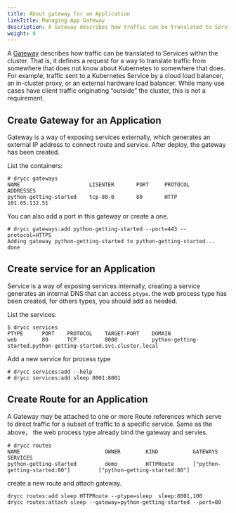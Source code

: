 ```yaml
---
title: About gateway for an Application
linkTitle: Managing App Gateway
description: A Gateway describes how traffic can be translated to Services within the cluster.
weight: 9
---
```



A [Gateway][gateway api] describes how traffic can be translated to Services within the cluster. That is, it defines a request for a way to translate traffic from somewhere that does not know about Kubernetes to somewhere that does. For example, traffic sent to a Kubernetes Service by a cloud load balancer, an in-cluster proxy, or an external hardware load balancer. While many use cases have client traffic originating “outside” the cluster, this is not a requirement.

## Create Gateway for an Application

Gateway is a way of exposing services externally, which generates an external IP address to connect route and service.
After deploy, the gateway has been created.

List the containers:
```
# drycc gateways
NAME                      LISENTER       PORT     PROTOCOL    ADDRESSES      
python-getting-started    tcp-80-0       80       HTTP        101.65.132.51     
```

You can also add a port in this gateway or create a one.
```
# drycc gateways:add python-getting-started --port=443 --protocol=HTTPS
Adding gateway python-getting-started to python-getting-started... done     
```

## Create service for an Application

Service is a way of exposing services internally, creating a service generates an internal DNS that can access `ptype`.
the web process type has been created, for others types, you should add as needed.

List the services:
```
$ drycc services
PTYPE      PORT    PROTOCOL    TARGET-PORT    DOMAIN                                    
web        80      TCP         8000           python-getting-started.python-getting-started.svc.cluster.local  
```

Add a new service for process type
```
# drycc services:add --help
# drycc services:add sleep 8001:8001
```

## Create Route for an Application

A Gateway may be attached to one or more Route references which serve to direct traffic for a subset of traffic to a specific service.
Same as the above， the web process type already bind the gateway and servies.

```
# drycc routes
NAME                           OWNER        KIND           GATEWAYS                              SERVICES       
python-getting-started         demo         HTTPRoute      ["python-getting-started:80"]         ["python-getting-started:80"]      
```

create a new route and attach gateway.
```
drycc routes:add sleep HTTPRoute --ptype=sleep  sleep:8001,100
drycc routes:attach sleep --gateway=python-getting-started --port=80
```


[gateway api]: https://gateway-api.sigs.k8s.io/
